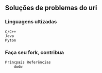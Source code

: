 ## Soluções de problemas do uri

### Linguagens ultizadas
    C/C++
    Java
    Pyton
    
### Faça seu fork, contribua
    
    Princpais Referências
        dwdw